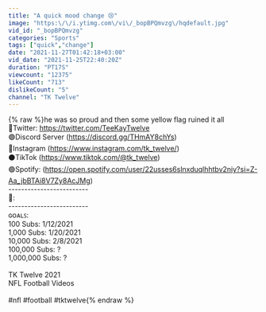 ```yaml
---
title: "A quick mood change 😢"
image: "https:\/\/i.ytimg.com\/vi\/_bopBPQmvzg\/hqdefault.jpg"
vid_id: "_bopBPQmvzg"
categories: "Sports"
tags: ["quick","change"]
date: "2021-11-27T01:42:18+03:00"
vid_date: "2021-11-25T22:40:20Z"
duration: "PT17S"
viewcount: "12375"
likeCount: "713"
dislikeCount: "5"
channel: "TK Twelve"
---
```

{% raw %}he was so proud and then some yellow flag ruined it all<br />🔵Twitter: <a rel="nofollow" target="blank" href="https://twitter.com/TeeKayTwelve">https://twitter.com/TeeKayTwelve</a><br />🟣Discord Server (<a rel="nofollow" target="blank" href="https://discord.gg/THmAY8chYs)">https://discord.gg/THmAY8chYs)</a><br />🔴Instagram (<a rel="nofollow" target="blank" href="https://www.instagram.com/tk_twelve/)">https://www.instagram.com/tk_twelve/)</a><br />⚫TikTok (<a rel="nofollow" target="blank" href="https://www.tiktok.com/@tk_twelve)">https://www.tiktok.com/@tk_twelve)</a><br />🟢Spotify: (<a rel="nofollow" target="blank" href="https://open.spotify.com/user/22usses6slnxduqlhhtbv2niy?si=Z-Aa_jbBTAi8V7Zy8AcJMg)">https://open.spotify.com/user/22usses6slnxduqlhhtbv2niy?si=Z-Aa_jbBTAi8V7Zy8AcJMg)</a><br />-------------------------<br />🎵:<br />-------------------------<br />ɢᴏᴀʟꜱ:<br />100 Subs: 1/12/2021<br />1,000 Subs: 1/20/2021<br />10,000 Subs: 2/8/2021<br />100,000 Subs: ?<br />1,000,000 Subs: ?<br /><br />TK Twelve 2021<br />NFL Football Videos<br /><br />#nfl #football #tktwelve{% endraw %}
